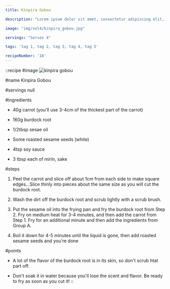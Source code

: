 ```yaml
---
title: Kinpira Gobou

description: "Lorem ipsum dolor sit amet, consectetur adipiscing elit, sed do eiusmod tempor incididunt ut labore et dolore magna aliqua. Tincidunt eget nullam non nisi est sit amet facilisis."

image: "img/vol4/kinpira_gobou.jpg"

servings: "Serves 4"

tags: 'tag 1, tag 2, tag 3, tag 4, tag 5'

recipeNumber: '18'
---
```


::recipe
#image
![kinpira gobou](/img/vol4/kinpira_gobou.jpg)

#name
Kinpira Gobou

#servings
null

#ingredients
- 40g carrot (you'll use 3-4cm of the thickest part of the carrot)
- 160g burdock root
- 1/2tbsp sesae oil
- Some roasted sesame seeds (white)

- 4tsp soy sauce
- 3 tbsp each of mirin, sake
    
#steps
1. Peel the carrot and slice off about 1cm from each side to make square edges...Slice thinly into pieces about the same size as you will cut the burdock root.

2. Wash the dirt off the burdock root and scrub lightly with a scrub brush.

3. Put the sesame oil into the frying pan and fry the burdock root from Step 2. Fry on medium heat for 3-4 minutes, and then add the carrot from Step 1. Fry for an additional minute and then add the ingredients from Group A.

4. Boil it down for 4-5 minutes until the liquid is gone, then add roasted sesame seeds and you're done


#points
- A lot of the flavor of the burdock root is in its skin, so don't scrub htat part off.

- Don't soak it in water because you'll lose the scent and flavor. Be ready to fry as soon as you cut it!
::